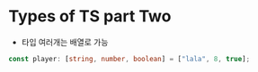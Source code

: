 # Types of TS part Two

- 타입 여러개는 배열로 가능

```ts
const player: [string, number, boolean] = ["lala", 8, true];
```
